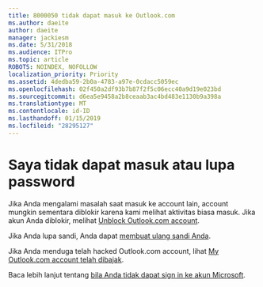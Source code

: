 ```yaml
---
title: 8000050 tidak dapat masuk ke Outlook.com
ms.author: daeite
author: daeite
manager: jackiesm
ms.date: 5/31/2018
ms.audience: ITPro
ms.topic: article
ROBOTS: NOINDEX, NOFOLLOW
localization_priority: Priority
ms.assetid: 4dedba59-2b0a-4783-a97e-0cdacc5059ec
ms.openlocfilehash: 02f450a2df93b7b87f2f5c06ecc40a9d19e023bd
ms.sourcegitcommit: d6ea5e9458a2b8ceaab3ac4bd483e1130b9a398a
ms.translationtype: MT
ms.contentlocale: id-ID
ms.lasthandoff: 01/15/2019
ms.locfileid: "28295127"
---
```

# <a name="i-cant-sign-in-or-forgot-my-password"></a>Saya tidak dapat masuk atau lupa password

Jika Anda mengalami masalah saat masuk ke account lain, account mungkin sementara diblokir karena kami melihat aktivitas biasa masuk. Jika akun Anda diblokir, melihat [Unblock Outlook.com account](https://go.microsoft.com/fwlink/p/?linkid=2001800&amp;clcid=0x409).
  
Jika Anda lupa sandi, Anda dapat [membuat ulang sandi Anda](https://go.microsoft.com/fwlink/p/?linkid=841909).
  
Jika Anda menduga telah hacked Outlook.com account, lihat [My Outlook.com account telah dibajak](https://go.microsoft.com/fwlink/p/?linkid=874366).
  
Baca lebih lanjut tentang [bila Anda tidak dapat sign in ke akun Microsoft](https://go.microsoft.com/fwlink/p/?linkid=842227).
  

